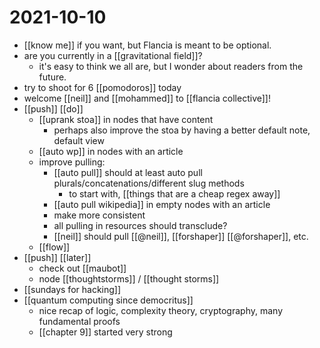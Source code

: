 # 2021-10-10

- [[know me]] if you want, but Flancia is meant to be optional.
- are you currently in a [[gravitational field]]?
  - it's easy to think we all are, but I wonder about readers from the future.
- try to shoot for 6 [[pomodoros]] today
- welcome [[neil]] and [[mohammed]] to [[flancia collective]]!
- [[push]] [[do]]
  - [[uprank stoa]] in nodes that have content
    - perhaps also improve the stoa by having a better default note, default view
  - [[auto wp]] in nodes with an article
  - improve pulling:
    - [[auto pull]] should at least auto pull plurals/concatenations/different slug methods
      - to start with, [[things that are a cheap regex away]]
    - [[auto pull wikipedia]] in empty nodes with an article
    - make more consistent
    - all pulling in resources should transclude?
    - [[neil]] should pull [[@neil]], [[forshaper]] [[@forshaper]], etc.
  - [[flow]]
- [[push]] [[later]]
  - check out [[maubot]]
  - node [[thoughtstorms]] / [[thought storms]]
- [[sundays for hacking]]
- [[quantum computing since democritus]]
  - nice recap of logic, complexity theory, cryptography, many fundamental proofs
  - [[chapter 9]] started very strong
